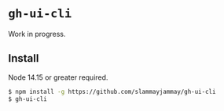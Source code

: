 # `gh-ui-cli`
Work in progress.

## Install
Node 14.15 or greater required.

```sh
$ npm install -g https://github.com/slammayjammay/gh-ui-cli
$ gh-ui-cli
```
